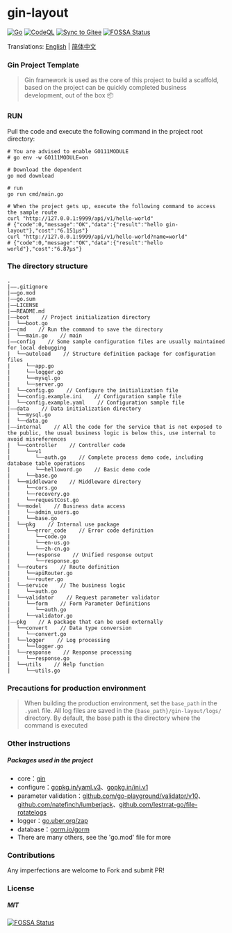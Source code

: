 # gin-layout 
[![Go](https://github.com/wannanbigpig/gin-layout/actions/workflows/go.yml/badge.svg)](https://github.com/wannanbigpig/gin-layout/actions/workflows/go.yml)
[![CodeQL](https://github.com/wannanbigpig/gin-layout/actions/workflows/codeql.yml/badge.svg)](https://github.com/wannanbigpig/gin-layout/actions/workflows/codeql.yml)
[![Sync to Gitee](https://github.com/wannanbigpig/gin-layout/actions/workflows/gitee-sync.yml/badge.svg?branch=master)](https://github.com/wannanbigpig/gin-layout/actions/workflows/gitee-sync.yml)
[![FOSSA Status](https://app.fossa.com/api/projects/git%2Bgithub.com%2Fwannanbigpig%2Fgin-layout.svg?type=shield)](https://app.fossa.com/projects/git%2Bgithub.com%2Fwannanbigpig%2Fgin-layout?ref=badge_shield)

Translations: [English](README.md) | [简体中文](README_zh.md)
### Gin Project Template
> Gin framework is used as the core of this project to build a scaffold, based on the project can be quickly completed business development, out of the box 📦

### RUN
Pull the code and execute the following command in the project root directory:
```shell
# You are advised to enable GO111MODULE
# go env -w GO111MODULE=on

# Download the dependent
go mod download

# run
go run cmd/main.go

# When the project gets up, execute the following command to access the sample route
curl "http://127.0.0.1:9999/api/v1/hello-world"
# {"code":0,"message":"OK","data":{"result":"hello gin-layout"},"cost":"6.151µs"}
curl "http://127.0.0.1:9999/api/v1/hello-world?name=world"
# {"code":0,"message":"OK","data":{"result":"hello world"},"cost":"6.87µs"}
```

### The directory structure
```
.
|——.gitignore
|——go.mod
|——go.sum
|——LICENSE
|——README.md
|——boot    // Project initialization directory
|  └──boot.go
|——cmd    // Run the command to save the directory
|  └──main.go    // main
|——config    // Some sample configuration files are usually maintained for local debugging
|  └──autoload    // Structure definition package for configuration files
|     └──app.go
|     └──logger.go
|     └──mysql.go
|     └──server.go
|  └──config.go    // Configure the initialization file
|  └──config.example.ini    // Configuration sample file
|  └──config.example.yaml    // Configuration sample file
|——data    // Data initialization directory
|  └──mysql.go
|  └──data.go
|——internal    // All the code for the service that is not exposed to the public, the usual business logic is below this, use internal to avoid misreferences
|  └──controller    // Controller code
|     └──v1
|        └──auth.go    // Complete process demo code, including database table operations
|        └──helloword.go    // Basic demo code
|     └──base.go
|  └──middleware    // Middleware directory
|     └──cors.go
|     └──recovery.go
|     └──requestCost.go
|  └──model    // Business data access
|     └──admin_users.go
|     └──base.go
|  └──pkg    // Internal use package
|     └──error_code    // Error code definition
|        └──code.go
|        └──en-us.go
|        └──zh-cn.go
|     └──response    // Unified response output
|        └──response.go
|  └──routers    // Route definition
|     └──apiRouter.go
|     └──router.go
|  └──service    // The business logic
|     └──auth.go
|  └──validator    // Request parameter validator
|     └──form    // Form Parameter Definitions
|        └──auth.go
|     └──validator.go
|——pkg    // A package that can be used externally
|  └──convert    // Data type conversion
|     └──convert.go
|  └──logger    // Log processing
|     └──logger.go
|  └──response    // Response processing
|     └──response.go
|  └──utils    // Help function
|     └──utils.go
```

### Precautions for production environment
> When building the production environment, set the `base_path` in the `.yaml` file. All log files are saved in the `{base_path}/gin-layout/logs/` directory. By default, the base path is the directory where the command is executed

### Other instructions
##### Packages used in the project
- core：[gin](https://github.com/gin-gonic/gin)
- configure：[gopkg.in/yaml.v3](https://github.com/go-yaml/yaml)、[gopkg.in/ini.v1](https://github.com/go-ini/ini)
- parameter validation：[github.com/go-playground/validator/v10](https://github.com/go-playground/validator)、[github.com/natefinch/lumberjack](http://github.com/natefinch/lumberjack)、[github.com/lestrrat-go/file-rotatelogs](https://github.com/lestrrat-go/file-rotatelogs)
- logger：[go.uber.org/zap](https://github.com/uber-go/zap)
- database：[gorm.io/gorm](https://github.com/go-gorm/gorm)
- There are many others, see the 'go.mod' file for more

### Contributions
Any imperfections are welcome to Fork and submit PR!

### License
##### MIT
[![FOSSA Status](https://app.fossa.com/api/projects/git%2Bgithub.com%2Fwannanbigpig%2Fgin-layout.svg?type=large)](https://app.fossa.com/projects/git%2Bgithub.com%2Fwannanbigpig%2Fgin-layout?ref=badge_large)


